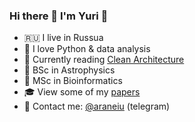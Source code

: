### Hi there 👋 I'm Yuri 🦓

- 🇷🇺 I live in Russua
- 🐍 I love Python & data analysis
- 📖 Currently reading [Clean Architecture](https://github.com/GunterMueller/Books-3/blob/master/Clean%20Architecture%20A%20Craftsman%20Guide%20to%20Software%20Structure%20and%20Design.pdf)
- 🌌 BSc in Astrophysics
- 🧬 MSc in Bioinformatics
- 🎓 View some of my [papers](https://orcid.org/0000-0003-4813-8378)
- 💬 Contact me: [@araneiu](https://t.me/araneiu) (telegram)
